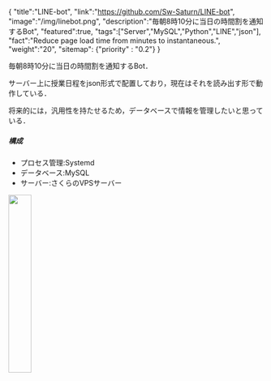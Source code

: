 {
    "title":"LINE-bot",
    "link":"https://github.com/Sw-Saturn/LINE-bot",
    "image":"/img/linebot.png",
    "description":"毎朝8時10分に当日の時間割を通知するBot",
    "featured":true,
    "tags":["Server","MySQL","Python","LINE","json"],
    "fact":"Reduce page load time from minutes to instantaneous.",
    "weight":"20",
    "sitemap": {"priority" : "0.2"}
}

毎朝8時10分に当日の時間割を通知するBot．

サーバー上に授業日程をjson形式で配置しており，現在はそれを読み出す形で動作している．

将来的には，汎用性を持たせるため，データベースで情報を管理したいと思っている．

##### 構成
- プロセス管理:Systemd
- データベース:MySQL
- サーバー:さくらのVPSサーバー

<img src="/img/linebot.png" width=30%>